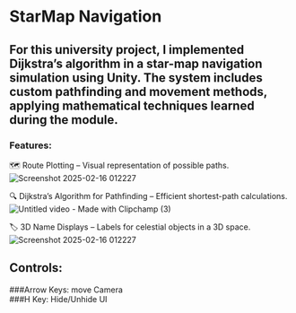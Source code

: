 # StarMap Navigation

## For this university project, I implemented Dijkstra’s algorithm in a star-map navigation simulation using Unity. The system includes custom pathfinding and movement methods, applying mathematical techniques learned during the module.

### Features:<br/>
🗺️ Route Plotting – Visual representation of possible paths.<br/>
![Screenshot 2025-02-16 012227](https://github.com/user-attachments/assets/32bcaed7-b8a1-46fd-8afc-bb795b2d12b7)<br/>

🔍 Dijkstra’s Algorithm for Pathfinding – Efficient shortest-path calculations.<br/>
![Untitled video - Made with Clipchamp (3)](https://github.com/user-attachments/assets/1357fb99-df19-4f71-b75d-9216ff7c11d0)<br/>

🏷️ 3D Name Displays – Labels for celestial objects in a 3D space.<br/>
![Screenshot 2025-02-16 012227](https://github.com/user-attachments/assets/dc64cb19-ad3a-4820-af5e-eb22a384c7ad)<br/>

## Controls:<br/>
###Arrow Keys:
move Camera<br/>
###H Key:
Hide/Unhide UI<br/>

